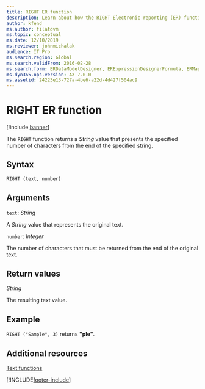 ```yaml
---
title: RIGHT ER function
description: Learn about how the RIGHT Electronic reporting (ER) function is used, including syntax strings, arguments, return values, and examples.
author: kfend
ms.author: filatovm
ms.topic: conceptual
ms.date: 12/10/2019
ms.reviewer: johnmichalak
audience: IT Pro
ms.search.region: Global
ms.search.validFrom: 2016-02-28
ms.search.form: ERDataModelDesigner, ERExpressionDesignerFormula, ERMappedFormatDesigner, ERModelMappingDesigner
ms.dyn365.ops.version: AX 7.0.0
ms.assetid: 24223e13-727a-4be6-a22d-4d427f504ac9
---
```


# RIGHT ER function

[!include [banner](../includes/banner.md)]

The `RIGHT` function returns a *String* value that presents the specified number of characters from the end of the specified string.

## Syntax

```vb
RIGHT (text, number)
```

## Arguments

`text`: *String*

A *String* value that represents the original text.

`number`: *Integer*

The number of characters that must be returned from the end of the original text.

## Return values

*String*

The resulting text value.

## Example

`RIGHT ("Sample", 3)` returns **"ple"**.

## Additional resources

[Text functions](er-functions-category-text.md)


[!INCLUDE[footer-include](../../../includes/footer-banner.md)]
